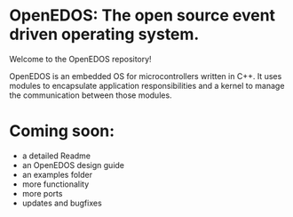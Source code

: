 # OpenEDOS: The open source event driven operating system.
Welcome to the OpenEDOS repository!

OpenEDOS is an embedded OS for microcontrollers written in C++.
It uses modules to encapsulate application responsibilities and a kernel
to manage the communication between those modules. 

# Coming soon:
- a detailed Readme
- an OpenEDOS design guide
- an examples folder
- more functionality
- more ports
- updates and bugfixes
